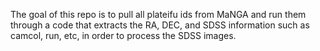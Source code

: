 The goal of this repo is to pull all plateifu ids from MaNGA and run them through a code that extracts the RA, DEC, and SDSS information such as camcol, run, etc, in order to process the SDSS images.
